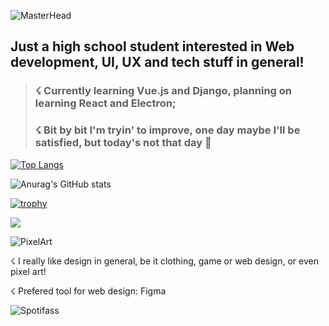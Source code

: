 ![MasterHead](https://i.imgur.com/cmQcrT7.png)

<h2>Just a high school student interested in Web development, UI, UX and tech stuff in general!</h2>

><h3>☇ Currently learning Vue.js and Django, planning on learning React and Electron;</h3>
><h3>☇ Bit by bit I'm tryin' to improve, one day maybe I'll be satisfied, but today's not that day 👻</h3>


[![Top Langs](https://github-readme-stats.vercel.app/api/top-langs/?username=gustavogorges&layout=compact&bg_color=36454f&text_color=ffffff&title_color=c8dfea)](https://github.com/GustavodePaulaGorges/github-readme-stats)

![Anurag's GitHub stats](https://github-readme-stats.vercel.app/api?username=gustavogorges&show_icons=true&theme=transparent&bg_color=36454f&text_color=ffffff&title_color=c8dfea&custom_title=Meus+Stats!)

[![trophy](https://github-profile-trophy.vercel.app/?username=GustavodePaulaGorges&theme=onedark)](https://github.com/ryo-ma/github-profile-trophy)

<a href="https://github.com/GustavodePaulaGorges/github-readme-stats">
  <img align="center" src="[https://github-readme-stats.vercel.app/api/pin/?username=anuraghazra&repo=github-readme-stats](https://github-readme-stats.vercel.app/api/top-langs/?username=gustavogorges&layout=compact&bg_color=36454f&text_color=ffffff&title_color=c8dfea)" />
</a>



![PixelArt](https://myoctocat.com/assets/images/base-octocat.svg)

☇ I really like design in general, be it clothing, game or web design, or even pixel art!

☇ Prefered tool for web design: Figma



![Spotifass](https://spotify-recently-played-readme.vercel.app/api?user=98sxfxj2y7k7vzye4qo05kntf)

